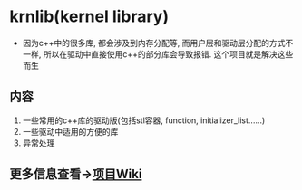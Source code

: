 # krnlib(kernel library)
- 因为c++中的很多库, 都会涉及到内存分配等, 而用户层和驱动层分配的方式不一样, 所以在驱动中直接使用c++的部分库会导致报错. 这个项目就是解决这些而生
## 内容
1. 一些常用的c++库的驱动版(包括stl容器, function, initializer_list......)
2. 一些驱动中适用的方便的库
3. 异常处理
## 更多信息查看->[项目Wiki](https://github.com/fuyouawa/krnlib/wiki/document)
